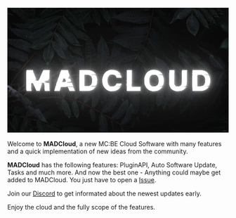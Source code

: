 ![banner](https://github.com/MADCloud-BE/.github/blob/main/cloud_banner.png)

Welcome to **MADCloud**, a new MC:BE Cloud Software with many features and a quick implementation of new ideas from the community.

**MADCloud** has the following features: PluginAPI, Auto Software Update, Tasks and much more. And now the best one - Anything could maybe get added to MADCloud.
You just have to open a [Issue](https://github.com/MADCloud-BE/MADCloud/issues). 

Join our [Discord](https://discord.gg/gnFzxP9Rck) to get informated about the newest updates early. 

Enjoy the cloud and the fully scope of the features.

